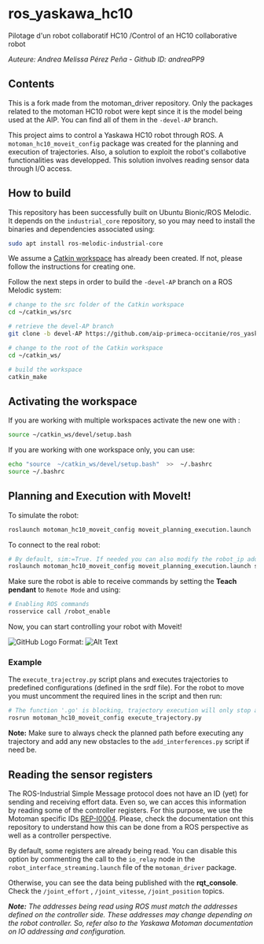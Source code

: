 # ros_yaskawa_hc10
Pilotage d'un robot collaboratif HC10 /Control of an HC10 collaborative robot

*Auteure: Andrea Melissa Pérez Peña - Github ID: andreaPP9*

## Contents
This is a fork made from the motoman_driver repository. Only the packages related to the motoman HC10 robot were kept since it is the model being used at the AIP.
You can find all of them in the `-devel-AP` branch.

This project aims to control a Yaskawa HC10 robot through ROS. A `motoman_hc10_moveit_config` package was created for the planning and execution of trajectories. Also, a solution to exploit the robot's collabotive functionalities was developped. This solution involves reading sensor data through I/O access.

## How to build
This repository has been successfully built on Ubuntu Bionic/ROS Melodic. It depends on the `industrial_core` repository, so you may need to install the binaries and dependencies associated using:
```bash
sudo apt install ros-melodic-industrial-core
```
We assume a [Catkin workspace](http://wiki.ros.org/catkin/Tutorials/create_a_workspace) has already been created. If not, please follow the instructions for creating one.

Follow the next steps in order to build the `-devel-AP` branch on a ROS Melodic system:

```bash
# change to the src folder of the Catkin workspace
cd ~/catkin_ws/src

# retrieve the devel-AP branch
git clone -b devel-AP https://github.com/aip-primeca-occitanie/ros_yaskawa_hc10.git

# change to the root of the Catkin workspace
cd ~/catkin_ws/

# build the workspace
catkin_make
```
## Activating the workspace
If you are working with multiple workspaces activate the new one with :
```bash
source ~/catkin_ws/devel/setup.bash
```
If you are working with one workspace only, you can use:
```bash
echo "source  ~/catkin_ws/devel/setup.bash"  >>  ~/.bashrc 
source ~/.bashrc 
```

## Planning and Execution with MoveIt!
To simulate the robot:
```bash
roslaunch motoman_hc10_moveit_config moveit_planning_execution.launch 
```
To connect to the real robot:
```bash
# By default, sim:=True. If needed you can also modify the robot_ip address.
roslaunch motoman_hc10_moveit_config moveit_planning_execution.launch sim:=false robot_ip:=192.168.0.113 controller:=yrc1000
```
Make sure the robot is able to receive commands by setting the **Teach pendant** to `Remote Mode` and using:
```bash
# Enabling ROS commands
rosservice call /robot_enable
```
Now, you can start controlling your robot with Moveit!

![GitHub Logo](/images/logo.png)
Format: ![Alt Text](url)


### Example
The `execute_trajectroy.py` script plans and executes trajectories to predefined configurations (defined in the srdf file). For the robot to move you must uncomment the required lines in the script and then run:

```bash
# The function '.go' is blocking, trajectory execution will only stop after reaching the target
rosrun motoman_hc10_moveit_config execute_trajectory.py
```
**Note:** Make sure to always check the planned path before executing any trajectory and add any new obstacles to the `add_interferences.py` script if need be.

## Reading the sensor registers

The ROS-Industrial Simple Message protocol does not have an ID (yet) for sending and receiving effort data. Even so, we can acces this information by reading some of the controller registers. For this purpose, we use the Motoman specific IDs [REP-I0004](https://github.com/ros-industrial/rep/blob/master/rep-I0004.rst). Please, check the documentation ont this repository to understand how this can be done from a ROS perspective as well as a controller perspective.

By default, some registers are already being read. You can disable this option by commenting the call to the `io_relay` node in the `robot_interface_streaming.launch` file of the `motoman_driver` package.

Otherwise, you can see the data being published with the **rqt_console**. Check the `/joint_effort` , `/joint_vitesse`, `/joint_position` topics.

***Note:*** *The addresses being read using ROS must match the addresses defined on the controller side. These addresses may change depending on the robot controller. So, refer also to the Yaskawa Motoman documentation on IO addressing and configuration.*
